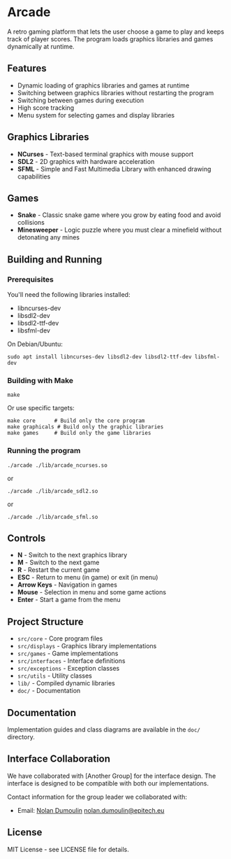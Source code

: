 # Arcade

A retro gaming platform that lets the user choose a game to play and keeps track of player scores. The program loads graphics libraries and games dynamically at runtime.

## Features

- Dynamic loading of graphics libraries and games at runtime
- Switching between graphics libraries without restarting the program
- Switching between games during execution
- High score tracking
- Menu system for selecting games and display libraries

## Graphics Libraries

- **NCurses** - Text-based terminal graphics with mouse support
- **SDL2** - 2D graphics with hardware acceleration
- **SFML** - Simple and Fast Multimedia Library with enhanced drawing capabilities

## Games

- **Snake** - Classic snake game where you grow by eating food and avoid collisions
- **Minesweeper** - Logic puzzle where you must clear a minefield without detonating any mines

## Building and Running

### Prerequisites

You'll need the following libraries installed:
- libncurses-dev
- libsdl2-dev
- libsdl2-ttf-dev
- libsfml-dev

On Debian/Ubuntu:
```
sudo apt install libncurses-dev libsdl2-dev libsdl2-ttf-dev libsfml-dev
```

### Building with Make

```
make
```

Or use specific targets:
```
make core      # Build only the core program
make graphicals # Build only the graphic libraries
make games     # Build only the game libraries
```

### Running the program

```
./arcade ./lib/arcade_ncurses.so
```
or
```
./arcade ./lib/arcade_sdl2.so
```
or
```
./arcade ./lib/arcade_sfml.so
```

## Controls

- **N** - Switch to the next graphics library
- **M** - Switch to the next game
- **R** - Restart the current game
- **ESC** - Return to menu (in game) or exit (in menu)
- **Arrow Keys** - Navigation in games
- **Mouse** - Selection in menu and some game actions
- **Enter** - Start a game from the menu

## Project Structure

- `src/core` - Core program files
- `src/displays` - Graphics library implementations
- `src/games` - Game implementations
- `src/interfaces` - Interface definitions
- `src/exceptions` - Exception classes
- `src/utils` - Utility classes
- `lib/` - Compiled dynamic libraries
- `doc/` - Documentation

## Documentation

Implementation guides and class diagrams are available in the `doc/` directory.

## Interface Collaboration

We have collaborated with [Another Group] for the interface design. The interface is designed to be compatible with both our implementations.

Contact information for the group leader we collaborated with:
- Email: [Nolan Dumoulin](https://github.com/FR1X10N) nolan.dumoulin@epitech.eu

## License

MIT License - see LICENSE file for details.